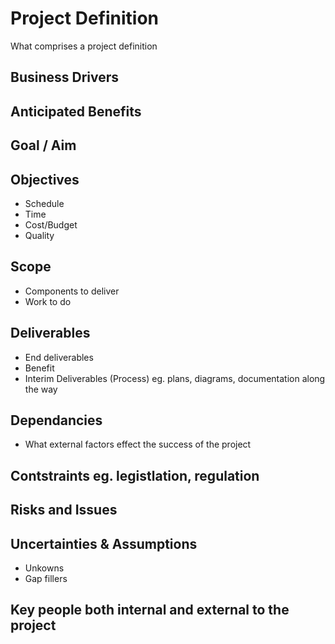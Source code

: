 # Project Definition
What comprises a project definition

## Business Drivers

## Anticipated Benefits

## Goal / Aim 

## Objectives

* Schedule
* Time
* Cost/Budget
* Quality

## Scope
* Components to deliver
* Work to do

## Deliverables
* End deliverables
* Benefit
* Interim Deliverables (Process) eg. plans, diagrams, documentation along the way

## Dependancies

* What external factors effect the success of the project

## Contstraints eg. legistlation, regulation

## Risks and Issues

## Uncertainties & Assumptions
* Unkowns
* Gap fillers

## Key people both internal and external to the project

